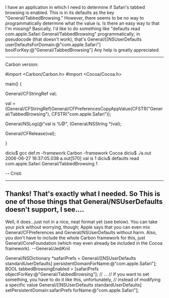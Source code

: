 

I have an application in which I need to determine if Safari's tabbed browsing is enabled.  This is in its defaults as the key "General/TabbedBrowsing."  However, there seems to be no way to programmatically determine what the value is.  Is there an easy way to that I'm missing?  Basically, I'd like to do something like "defaults read com.apple.Safari General/TabbedBrowsing" programmatically; in pseudocode (that doesn't work), that's     General/[[NSUserDefaults userDefaultsForDomain:@"com.apple.Safari"] boolForKey:@"General/TabbedBrowsing"]  Any help is greatly appreciated.

----

Carbon version:

    
#import <Carbon/Carbon.h>
#import <Cocoa/Cocoa.h>

main()
{

General/CFStringRef val;
 
val = (General/CFStringRef)General/CFPreferencesCopyAppValue(CFSTR("General/TabbedBrowsing"),
        CFSTR("com.apple.Safari"));

General/NSLog(@"val is %@", (General/NSString *)val);

General/CFRelease(val);

}



    
 diciu$ gcc def.m -framework Carbon -framework Cocoa
 diciu$ ./a.out 
2006-06-27 16:37:05.038 a.out[570] val is 1
 diciu$ defaults read com.apple.Safari General/TabbedBrowsing
1


--
Cristi

----

Thanks!  That's exactly what I needed.  So This is one of those things that General/NSUserDefaults doesn't support, I see....
----
Well, it does...just not in a nice, neat format yet (see below). You can take your pick without worrying, though; Apple says that you can even mix General/CFPreferences and General/NSUserDefaults without harm. Also, you don't have to include the whole Carbon framework for this, just General/CoreFoundation (which may even already be included in the Cocoa framework). --General/JediKnil
    
General/NSDictionary *safariPrefs = General/[[NSUserDefaults standardUserDefaults] persistentDomainForName:@"com.apple.Safari"];
BOOL tabbedBrowsingEnabled  = [safariPrefs objectForKey:@"General/TabbedBrowsing"];
// ...
// If you want to set something, you have to do it like this, unfortunately,
// instead of modifying a specific value
General/[[NSUserDefaults standardUserDefaults] setPersistentDomain:safariPrefs forName:@"com.apple.Safari"];
